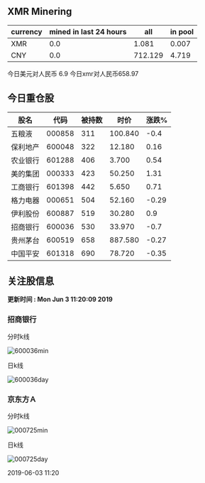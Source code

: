 ## XMR Minering

|currency|mined in last 24 hours|all|in pool|
|---|---|---|---|
|XMR|0.0|1.081|0.007|
|CNY|0.0|712.129|4.719|

今日美元对人民币 6.9	今日xmr对人民币658.97


## 今日重仓股 

|股名|代码|被持数|时价|涨跌%|
|---|---|---|---|---|
|五粮液|000858|311|100.840|-0.4|
|保利地产|600048|322|12.180|0.16|
|农业银行|601288|406|3.700|0.54|
|美的集团|000333|423|50.250|1.31|
|工商银行|601398|442|5.650|0.71|
|格力电器|000651|504|52.160|-0.29|
|伊利股份|600887|519|30.280|0.9|
|招商银行|600036|530|33.970|-0.7|
|贵州茅台|600519|658|887.580|-0.27|
|中国平安|601318|690|78.720|-0.35|

## 关注股信息
**更新时间 : Mon Jun  3 11:20:09 2019**
### 招商银行 
分时k线

![600036min](http://image.sinajs.cn/newchart/min/n/sh600036.gif)

日k线

![600036day](http://image.sinajs.cn/newchart/daily/n/sh600036.gif)

### 京东方Ａ 
分时k线

![000725min](http://image.sinajs.cn/newchart/min/n/sz000725.gif)

日k线

![000725day](http://image.sinajs.cn/newchart/daily/n/sz000725.gif)

2019-06-03 11:20